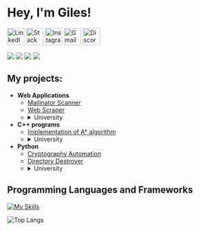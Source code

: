 <h1>Hey, I'm Giles!</h1>

<img src="https://edent.github.io/SuperTinyIcons/images/svg/linkedin.svg" width="40" title="LinkedIn"> <img src="https://edent.github.io/SuperTinyIcons/images/svg/stackoverflow.svg" width="40" title="Stack Overflow"> <img src="https://edent.github.io/SuperTinyIcons/images/svg/instagram.svg" width="40" title="Instagram"> <img src="https://edent.github.io/SuperTinyIcons/images/svg/gmail.svg" width="40" title="Gmail"> <img src="https://edent.github.io/SuperTinyIcons/images/svg/discord.svg" width="40" title="Discord">

![](https://img.shields.io/badge/OS-Windows-informational?style=flat&logo=windows&logoColor=white&color=2bbc8a)
![](https://img.shields.io/badge/Editor-VScode-informational?style=flat&logo=visualstudiocode&logoColor=white&color=2bbc8a)
![](https://img.shields.io/badge/Tools-MySQL_Database-informational?style=flat&logo=mysql&logoColor=white&color=2bbc8a)
![](https://img.shields.io/badge/Tools-Github_Copilot-informational?style=flat&logo=github&logoColor=white&color=2bbc8a)

<h2>My projects:</h2>

- <b>Web Applications</b>
  - [Mailinator Scanner](https://github.com/Giles-Turnbull/mailinator-scanner)
  - [Web Scraper](https://github.com/Giles-Turnbull/web-scraper-accumulator)
  - <details><summary>University</summary>Web Applications Development Portfolio<br>Web Applications Development Project</details>
- <b>C++ programs</b>
  - [Implementation of A* algorithm](https://github.com/Giles-Turnbull/Bright-Network-Internship-Experience)
  - <details><summary>University</summary>Problem Solving and Programming<br>Object Orientated Programming</details>
- <b>Python</b>
  - [Cryptography Automation](https://github.com/Giles-Turnbull/cryptography-automation)
  - [Directory Destroyer](https://github.com/Giles-Turnbull/directory-destroyer)
  - <details><summary>University</summary>Fundamentals of Artifical Intelligence<br>Matlab</details>
  

<h2>Programming Languages and Frameworks</h2>

[![My Skills](https://skillicons.dev/icons?i=cpp,py,html,css,js,bootstrap,angular,nodejs,matlab,dart,bash)](https://skillicons.dev)

![Top Langs](https://github-readme-stats.vercel.app/api/top-langs/?username=Giles-Turnbull&layout=compact)

